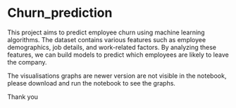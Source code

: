 # Churn_prediction
This project aims to predict employee churn using machine learning algorithms. The dataset contains various features such as employee demographics, job details, and work-related factors. By analyzing these features, we can build models to predict which employees are likely to leave the company.


The visualisations graphs are newer version are not visible in the notebook, please download and run the notebook to see the graphs.

Thank you
